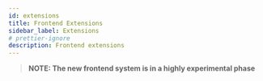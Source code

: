 ```yaml
---
id: extensions
title: Frontend Extensions
sidebar_label: Extensions
# prettier-ignore
description: Frontend extensions
---
```


> **NOTE: The new frontend system is in a highly experimental phase**
